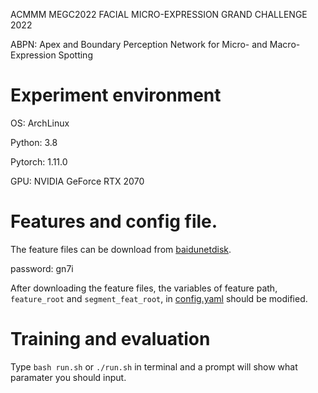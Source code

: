 ACMMM MEGC2022 FACIAL MICRO-EXPRESSION GRAND CHALLENGE 2022

ABPN: Apex and Boundary Perception Network for Micro- and Macro-Expression Spotting

# Experiment environment 
OS: ArchLinux 

Python: 3.8

Pytorch: 1.11.0

GPU: NVIDIA GeForce RTX 2070

# Features and config file.

The feature files can be download from [baidunetdisk](https://pan.baidu.com/s/1TP7axxcj-Hx5g10TYsKpBA).

password: gn7i

After downloading the feature files, the  variables of feature path, `feature_root` and `segment_feat_root`, in [config.yaml](https://github.com/wenhaocold/USTC_ME_Spotting/blob/main/config.yaml) should be modified.

# Training and evaluation
Type `bash run.sh` or `./run.sh` in terminal and a prompt will show what paramater you should input.
